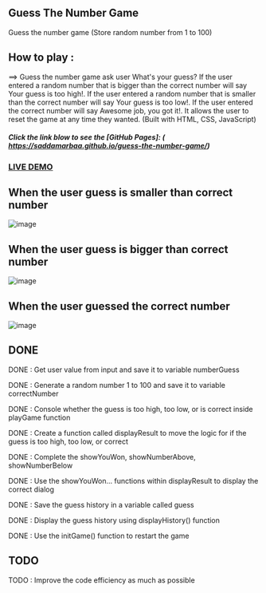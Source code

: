 ## Guess The Number Game

 Guess the number game (Store random number from 1 to 100) 

 
 ## How to play :  
 
 ==> Guess the number game ask user What's your guess?
If the user entered a random number that is bigger than the correct number will say Your guess is too high!.
If the user entered a random number that is smaller than the correct number will say Your guess is too low!.
If the user entered the correct number will say Awesome job, you got it!.
It allows the user to reset the game at any time they wanted.
(Built with HTML, CSS, JavaScript)
 

 ##### Click the link blow to see the [GitHub Pages]: ( https://saddamarbaa.github.io/guess-the-number-game/)

### <a href="https://www.loom.com/share/1ade71c4c3e14a28898edcac67f50854">LIVE DEMO</a>
 


## When the user guess is smaller  than correct number

  ![image](https://user-images.githubusercontent.com/51326421/100022565-fc7a5a80-2e15-11eb-9b50-bd8c668d35a7.png)


## When the user guess is bigger than correct number
  
![image](https://user-images.githubusercontent.com/51326421/100022926-9f32d900-2e16-11eb-9d5c-c30261624254.png)


## When the user guessed the correct number
![image](https://user-images.githubusercontent.com/51326421/100023401-7e1eb800-2e17-11eb-8cae-98d86450ec3c.png)




##  DONE

DONE : Get user value from input and save it to variable numberGuess

  
DONE : Generate a random number 1 to 100 and save it to variable correctNumber
  

DONE : Console whether the guess is too high, too low, or is correct inside playGame function
 

DONE : Create a function called displayResult to move the logic for if the guess is too high, too low, or correct
 

DONE : Complete the showYouWon, showNumberAbove, showNumberBelow
 

DONE : Use the showYouWon... functions within displayResult to display the correct dialog
 

DONE : Save the guess history in a variable called guess
 

DONE : Display the guess history using displayHistory() function
 

DONE : Use the initGame() function to restart the game
 


## TODO

TODO : Improve the code efficiency as much as possible
 
